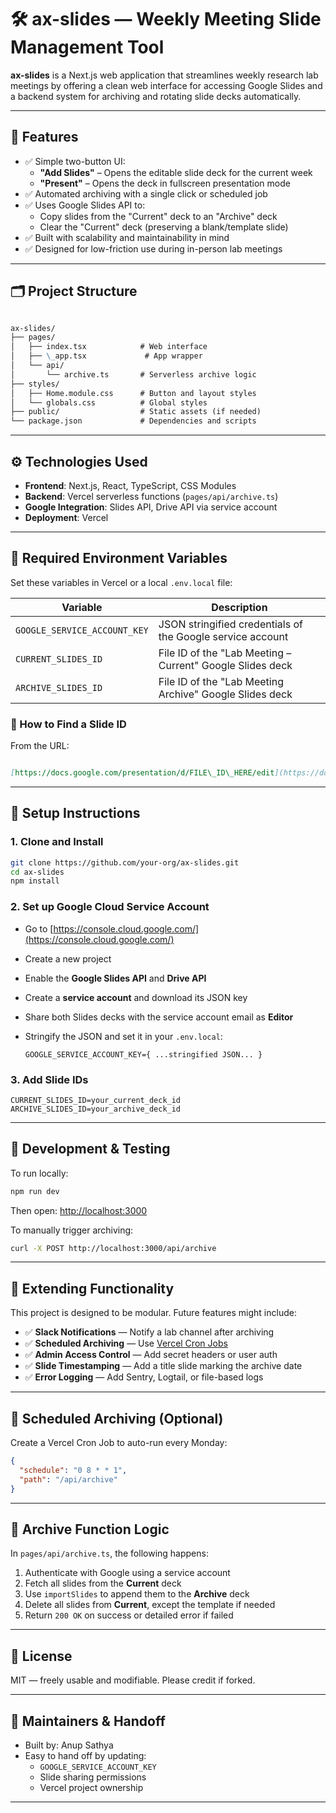 # 🛠️ ax-slides — Weekly Meeting Slide Management Tool

**ax-slides** is a Next.js web application that streamlines weekly research lab meetings by offering a clean web interface for accessing Google Slides and a backend system for archiving and rotating slide decks automatically.

---

## 🚀 Features

- ✅ Simple two-button UI:
  - **"Add Slides"** – Opens the editable slide deck for the current week
  - **"Present"** – Opens the deck in fullscreen presentation mode
- ✅ Automated archiving with a single click or scheduled job
- ✅ Uses Google Slides API to:
  - Copy slides from the "Current" deck to an "Archive" deck
  - Clear the "Current" deck (preserving a blank/template slide)
- ✅ Built with scalability and maintainability in mind
- ✅ Designed for low-friction use during in-person lab meetings

---

## 🗂️ Project Structure

```markdown

ax-slides/
├── pages/
│   ├── index.tsx            # Web interface
│   ├── \_app.tsx             # App wrapper
│   └── api/
│       └── archive.ts       # Serverless archive logic
├── styles/
│   ├── Home.module.css      # Button and layout styles
│   └── globals.css          # Global styles
├── public/                  # Static assets (if needed)
└── package.json             # Dependencies and scripts

```

---

## ⚙️ Technologies Used

- **Frontend**: Next.js, React, TypeScript, CSS Modules
- **Backend**: Vercel serverless functions (`pages/api/archive.ts`)
- **Google Integration**: Slides API, Drive API via service account
- **Deployment**: Vercel

---

## 🔐 Required Environment Variables

Set these variables in Vercel or a local `.env.local` file:

| Variable | Description |
|----------|-------------|
| `GOOGLE_SERVICE_ACCOUNT_KEY` | JSON stringified credentials of the Google service account |
| `CURRENT_SLIDES_ID` | File ID of the "Lab Meeting – Current" Google Slides deck |
| `ARCHIVE_SLIDES_ID` | File ID of the "Lab Meeting Archive" Google Slides deck |

### 📝 How to Find a Slide ID

From the URL:

```markdown

[https://docs.google.com/presentation/d/FILE\_ID\_HERE/edit](https://docs.google.com/presentation/d/FILE_ID_HERE/edit)

```

---

## 🔧 Setup Instructions

### 1. Clone and Install

```bash
git clone https://github.com/your-org/ax-slides.git
cd ax-slides
npm install
````

### 2. Set up Google Cloud Service Account

- Go to [https://console.cloud.google.com/](https://console.cloud.google.com/)
- Create a new project
- Enable the **Google Slides API** and **Drive API**
- Create a **service account** and download its JSON key
- Share both Slides decks with the service account email as **Editor**
- Stringify the JSON and set it in your `.env.local`:

  ```env
  GOOGLE_SERVICE_ACCOUNT_KEY={ ...stringified JSON... }
  ```

### 3. Add Slide IDs

```env
CURRENT_SLIDES_ID=your_current_deck_id
ARCHIVE_SLIDES_ID=your_archive_deck_id
```

---

## 🧪 Development & Testing

To run locally:

```bash
npm run dev
```

Then open: [http://localhost:3000](http://localhost:3000)

To manually trigger archiving:

```bash
curl -X POST http://localhost:3000/api/archive
```

---

## 🧩 Extending Functionality

This project is designed to be modular. Future features might include:

- ✅ **Slack Notifications** — Notify a lab channel after archiving
- ✅ **Scheduled Archiving** — Use [Vercel Cron Jobs](https://vercel.com/docs/cron-jobs)
- ✅ **Admin Access Control** — Add secret headers or user auth
- ✅ **Slide Timestamping** — Add a title slide marking the archive date
- ✅ **Error Logging** — Add Sentry, Logtail, or file-based logs

---

## 📅 Scheduled Archiving (Optional)

Create a Vercel Cron Job to auto-run every Monday:

```json
{
  "schedule": "0 8 * * 1",
  "path": "/api/archive"
}
```

---

## 🧼 Archive Function Logic

In `pages/api/archive.ts`, the following happens:

1. Authenticate with Google using a service account
2. Fetch all slides from the **Current** deck
3. Use `importSlides` to append them to the **Archive** deck
4. Delete all slides from **Current**, except the template if needed
5. Return `200 OK` on success or detailed error if failed

---

## 📜 License

MIT — freely usable and modifiable. Please credit if forked.

---

## 👋 Maintainers & Handoff

- Built by: Anup Sathya
- Easy to hand off by updating:
  - `GOOGLE_SERVICE_ACCOUNT_KEY`
  - Slide sharing permissions
  - Vercel project ownership

---
